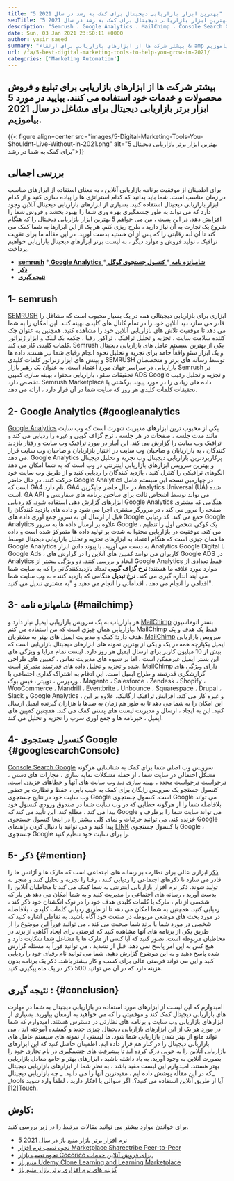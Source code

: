 ```yaml
---
title: "5 بهترین ابزار بازاریابی دیجیتال برای کمک به رشد در سال 2021" 
seoTitle: "5 بهترین ابزار بازاریابی دیجیتال برای کمک به رشد در سال 2021" 
description: "Semrush ، Google Analytics ، MailChimp ، Console Search Google و ذکر مقرون به صرفه ترین و مفیدترین ابزارهای بازاریابی دیجیتال برای رشد تجارت هستند." 
date: Sun, 03 Jan 2021 23:50:11 +0000
author: yasir saeed
summary: "بیشتر شرکت ها از ابزارهای بازاریابی برای ارتقاء & amp ؛ محصولات و خدمات خود را بفروشید. بیایید در مورد 5 ابزار برتر بازاریابی دیجیتال برای مشاغل در سال 2021 بیاموزیم." 
url: /fa/5-best-digital-marketing-tools-to-help-you-grow-in-2021/
categories: ['Marketing Automation']
---
```


## بیشتر شرکت ها از ابزارهای بازاریابی برای تبلیغ و فروش محصولات و خدمات خود استفاده می کنند. بیایید در مورد 5 ابزار برتر بازاریابی دیجیتال برای مشاغل در سال 2021 بیاموزیم.

{{< figure align=center src="images/5-Digital-Marketing-Tools-You-Shouldnt-Live-Without-in-2021.png" alt="5 بهترین ابزار برتر بازاریابی دیجیتال برای کمک به شما در رشد">}}


## **بررسی اجمالی**
برای اطمینان از موفقیت برنامه بازاریابی آنلاین ، به معنای استفاده از ابزارهای مناسب در زمان مناسب است. شما باید بدانید که کدام استراتژی ها را پیاده سازی کنید و از کدام ابزار بازاریابی دیجیتال استفاده کنید. بسیاری از ابزارهای بازاریابی دیجیتال آنلاین وجود دارد که می تواند به طور چشمگیری بهره وری شما را بهبود بخشد و فروش شما را افزایش دهد. در این پست ، من می خواهم 5 بهترین ابزار بازاریابی دیجیتال را که هنگام شروع یک تجارت به آن نیاز دارید ، طرح ریزی کنم. هر یک از این ابزارها به شما کمک می کند تا آن لبه رقابتی را که پس از آن هستید بدست آورید.
در این مقاله ما برای تقویت ترافیک ، تولید فروش و موارد دیگر ، به لیست برتر ابزارهای دیجیتال بازاریابی خواهیم پرداخت.
  * **[semrush][1]**
  *[ **Google Analytics** ][2]
  *[ **شامپانزه نامه** ][3]
  *[ **کنسول جستجوی گوگل** ][4]
  * **[ذکر][5]**
  * **[نتیجه گیری][6]**

##  **1- semrush** 
[SEMRUSH][7] ابزاری برای بازاریابی دیجیتالی همه در یک بسیار محبوب است که مشاغل را قادر می سازد دید آنلاین خود را در تمام کانال های کلیدی بهینه کنند. این امکان را به شما می دهد تا موفقیت تلاش های بازاریابی آنلاین خود را مشاهده کنید. همچنین به عنوان چک کننده سلامت سایت ، تجزیه و تحلیل ترافیک ، تراکور رقبا ، چکمه بک لینک و ابزار ژنراتور کلمات کلیدی کار می کند. Semrush یکی از بهترین سیستم عامل های بازاریابی دیجیتال و یک ابزار سئو واقعاً جامد برای تجزیه و تحلیل نحوه انجام رقبای شما نیز هست.
داده ها و بینش های ابزار ژنراتور کلمات کلیدی SEMRUSH توسط رسانه های برتر و متخصصان بازاریابی در سراسر جهان مورد اعتماد است. به عنوان یک رهبر بازار Semrush در تحقیقات سئو ، بازاریابی محتوا ، بهینه سازی کمپین ADS Google و تجزیه و تحلیل رقیب تخصص دارد. Semrush Marketplace داده های زیادی را در مورد پیوند برگشتی یا تحقیقات کلمات کلیدی هر روز که سایت شما در آن قرار دارد ، ارائه می دهد.

##  **2- Google Analytics**    {#googleanalytics
[Google Analytics][8] یکی از محبوب ترین ابزارهای مدیریت شهرت است که وب سایت مانند مدت جلسه ، صفحات در هر جلسه ، نرخ گزاف گویی و غیره را ردیابی می کند و ترافیک وب سایت را گزارش می کند. این آمار در مورد ترافیک وب سایت و رفتار بازدید کنندگان ، به بازاریابان و صاحبان وب سایت در اختیار بازاریابان و صاحبان وب سایت قرار می دهد. Google Analytics پرکاربردترین بازاریابی دیجیتال وب تجزیه و تحلیل دیجیتال و بهترین سرویس ابزارهای بازاریابی اینترنتی در وب است که به شما امکان می دهد الگوهای ترافیکی را کنترل کنید ، بازدید کنندگان را ردیابی کنید و از طریق وب سایت خود حرکت کنند.
در حال حاضر Google Analytics در چهارمین نسخه این سیستم عامل است که GA4 نام دارد. GA4 در حال حاضر جایگزین Analytics Universal (UA) شده است. GA API می تواند توسط اشخاص ثالث برای ساختن برنامه های سفارشی و ابزارهای گزارش دهی استفاده شود. کد ردیابی Google Analytics هنگامی که مشتری صفحه را مرور می کند ، در مرورگر مشتری اجرا می شود و داده های بازدید کنندگان را قبل از ارسال آن به سرور جمع آوری داده های Google جمع می کند. کد ردیابی Google Analytics علاوه بر ارسال داده ها به سرور Google ، یک کوکی شخص اول را تنظیم می کند. موفقیت در بازاریابی محتوا به شدت بر تولید داده ها متمرکز شده است و داده ها همان چیزی است که هنگام اعتماد به ابزارهای تجزیه و تحلیل بازاریابی دیجیتال توسط Google Analytics به دست می آورید.
با پیوند دادن ابزار Analytics Google Digital با Google Ads ، کاربران می توانند کمپین های آنلاین را در گزارش های Google ADS در Analytics ایجاد و بررسی کنند. دو ویژگی بیشتر از Google Analytics فقط تعدادی از موارد مورد علاقه ما هستند:
**نرخ گزاف گویی** تعداد بازدیدکنندگانی را که به سایت شما می آیند اندازه گیری می کند.
**نرخ تبدیل** هنگامی که بازدید کننده به وب سایت شما اقدامی را انجام می دهد ، اقداماتی را انجام می دهید و "به مشتری تبدیل می کنید".

##  **3- شامپانزه نامه**    {#mailchimp}
هر بازاریاب به یک سرویس بازاریابی ایمیل نیاز دارد و [MailChimp][9] بستر اتوماسیون بازاریابی همان چیزی است که من استفاده می کنم. MailChimp فقط یک هدف و یک هدف دارد: کمک و مدیریت ایمیل های بهتر به مشتریان.
[MailChimp][9] سرویس بازاریابی ایمیل یکپارچه همه در یک و یکی از بهترین نمونه های ابزارهای دیجیتال بازاریابی است که بیش از 10 میلیون کاربر برای ارسال ایمیل هر روز دارد. لیست تمام مزایا و ویژگی های این بستر ایمیل غیرممکن است ، اما بر شیوه های مدیریت تماس ، کمپین های طراحی شده و تجزیه و تحلیل داده های قدرتمند متمرکز است.
MailChimp دارای ویژگی های گزارشگری قدرتمند و طراح ایمیل است. این ادغام به اشتراک گذاری اجتماعی با وردپرس ، توییتر ، فیس بوک ، Magento ، Salesforce ، Zendesk ، Shopify ، WooCommerce ، Mandrill ، Eventbrite ، Unbounce ، Squarespace ، Drupal ، Slack و Google Analytics و غیره کار می کند. افزایش ترافیک ارگانیک.
علاوه بر این ، این امکان را به شما می دهد تا به طور هم زمان به صدها یا هزاران گیرنده ایمیل ارسال کنید. این به ایجاد ، ارسال و مدیریت لیست های پستی کمک می کند. همچنین کمپین های ایمیل ، خبرنامه ها و جمع آوری سرب را تجزیه و تحلیل می کند.

##  **4- کنسول جستجوی Google**    {#googlesearchConsole}
[Console Search Google][10] سرویس وب اصلی شما برای کمک به شناسایی هرگونه مشکل احتمالی در سایت شما ، از جمله مشکلات نمایه سازی ، مجازات های دستی ، درخواست درخواست مجدد ، بهینه سازی دید وب سایت های آنها و خطاهای خزیدن است. کنسول جستجو یک سرویس رایگان برای کمک به عیب یابی ، حفظ و نظارت بر حضور وب سایت خود در نتایج جستجوی Google است.
کنسول جستجوی Google می تواند بلافاصله شما را از هرگونه خطایی که در وب سایت شما در صندوق ورودی کنسول خود پیدا می کند ، مطلع کند. این تأیید می کند که Google می تواند سایت شما را برطرف و خزنده کند. می توانید جزئیات و نمای کلی بیشتر را در اینجا کنسول جستجوی Google پیدا کنید و می توانید با دنبال کردن راهنمای [LINK][10] با کنسول جستجوی Google ، جستجوی Google را برای سایت خود تنظیم کنید.

##  **5- ذکر**    {#mention}
[ذکر][11] ابزاری عالی برای نظارت بر رسانه های اجتماعی است که مارک ها و آژانس ها را قادر می سازد تا ذکرهای اجتماعی را ردیابی کنند ، رقبا را تجزیه و تحلیل کنند و منجر به تولید شوند. ذکر نرم افزار بازاریابی اینترنتی به شما کمک می کند تا مخاطبان آنلاین را بدست آورید ، رسانه های اجتماعی را مدیریت کنید و به شما امکان می دهد هر بار که شخصی از نام ، مارک یا کلمات کلیدی هدف خود را در نوک انگشتان خود ذکر کند ، ردیابی کنید.
همچنین به شما امکان می دهد تا از طریق ردیابی کلمات کلیدی ، بلافاصله در مورد بحث های موضعی مربوطه در صنعت خود آگاه باشید. به نقاطی اشاره کنید که شخصی در مورد شما یا برند شما صحبت می کند ، می توانید فوراً این موضوع را از طریق یکی از برنامه های آنها مشاهده کنید که فرصتی برای ایجاد آگاهی از برند در مخاطبان مربوطه است.
تصور کنید که آیا کسی از مارک ها یا مشاغل شما شکایت دارد و هیچ کس به این امر پاسخ نمی دهد. قبل از تشدید ، می توانید فوراً به مسئله گزارش شده پاسخ دهید و به این موضوع گزارش دهید. شما می توانید نام رقبای خود را ردیابی کنید و این می تواند فرصتی عالی برای کسب و کار بیشتر باشد. ذکر یک برنامه بدون هزینه دارد که در آن می توانید 500 ذکر در یک ماه پیگیری کنید.

##  **نتیجه گیری** :   {#conclusion}
امیدوارم که این لیست از ابزارهای مورد استفاده در بازاریابی دیجیتال به شما در مهارت های بازاریابی دیجیتال کمک کند و موفقیتی را که می خواهید به ارمغان بیاورید. بسیاری از ابزارهای بازاریابی وب سایت و برنامه های نظارتی در دسترس هستند. امیدوارم که شما در مورد هر یک از این ابزارهای بازاریابی دیجیتال چیزی جدید و گمشده آموخته اید ، می تواند مانع از بهتر شدن بازاریابی شما شود.
ما لیستی از نمونه های سیستم عامل های بازاریابی دیجیتال را در کنار هم قرار داده ایم. اطمینان حاصل کنید که این ابزارهای بازاریابی آنلاین را به خوبی درک کرده اید تا پیشرفت های چشمگیری در نام تجاری خود را بصورت آنلاین به وجود آورید. به یاد داشته باشید ، ابزارهای بهتر و جامع معادل بازاریابی بهتر هستند. امیدوارم این لیست مفید باشد ، به نظر شما از ابزارهای بازاریابی دیجیتال که در این مقاله پوشش داده ایم ، مفیدترین آنها را می دانید.
_ چه بازاریابی دیجیتال_ _tools آیا از طریق آنلاین استفاده می کنید؟. اگر سوالی یا افکار دارید ، لطفاً وارد شوید [12][Touch][13].

## کاوش:
برای خواندن موارد بیشتر می توانید مقالات مرتبط را در زیر بررسی کنید.
  * [5 نرم افزار برتر بازار منبع باز در سال 2021][14]
  * [نحوه نصب نرم افزار Marketplace Shareetribe Peer-to-Peer][15]
  * [نحوه نصب بازار Cocorico برای فروش آنلاین خدمات.][16]
  * [منبع باز Udemy Clone Learning and Learning Marketplace][17]
  * [گزینه های نرم افزاری برتر بازار منبع باز][18]

  
[1]: #SEMRush
[2]: #GoogleAnalytics
[3]: #MailChimp
[4]: #GoogleSearchConsole
[5]: #Mention
[6]: #Conclusion
[7]: https://www.semrush.com/
[8]: https://analytics.google.com/
[9]: https://mailchimp.com/
[10]: https://search.google.com/search-console/about
[11]: https://mention.com/en/
[12]: mailto:yasir.saeed@aspose.com
[13]: https://forum.containerize.com
[14]: https://blog.containerize.com/marketplace/top-5-open-source-marketplace-software-in-2021/
[15]: https://products.containerize.com/marketplace/sharetribe/
[16]: https://products.containerize.com/marketplace/cocorico/
[17]: https://products.containerize.com/marketplace/edurge/
[18]: https://products.containerize.com/marketplace/
